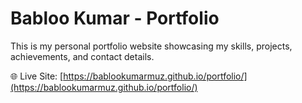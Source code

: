 # Babloo Kumar - Portfolio

This is my personal portfolio website showcasing my skills, projects, achievements, and contact details.  

🌐 Live Site: [https://bablookumarmuz.github.io/portfolio/](https://bablookumarmuz.github.io/portfolio/)
